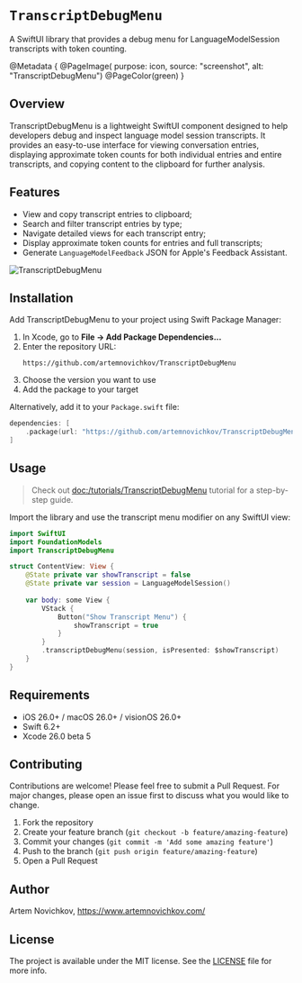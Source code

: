 # ``TranscriptDebugMenu``

A SwiftUI library that provides a debug menu for LanguageModelSession transcripts with token counting.

@Metadata {
    @PageImage(
        purpose: icon, 
        source: "screenshot", 
        alt: "TranscriptDebugMenu")
    @PageColor(green)
}

## Overview

TranscriptDebugMenu is a lightweight SwiftUI component designed to help developers debug and inspect language model session transcripts. It provides an easy-to-use interface for viewing conversation entries, displaying approximate token counts for both individual entries and entire transcripts, and copying content to the clipboard for further analysis.

## Features

- View and copy transcript entries to clipboard;
- Search and filter transcript entries by type;
- Navigate detailed views for each transcript entry;
- Display approximate token counts for entries and full transcripts;
- Generate `LanguageModelFeedback` JSON for Apple's Feedback Assistant.

![TranscriptDebugMenu](screenshot)

## Installation

Add TranscriptDebugMenu to your project using Swift Package Manager:

1. In Xcode, go to **File → Add Package Dependencies...**
2. Enter the repository URL:
   ```
   https://github.com/artemnovichkov/TranscriptDebugMenu
   ```
3. Choose the version you want to use
4. Add the package to your target

Alternatively, add it to your `Package.swift` file:

```swift
dependencies: [
    .package(url: "https://github.com/artemnovichkov/TranscriptDebugMenu", from: "1.6.0")
]
```

## Usage

> Check out <doc:/tutorials/TranscriptDebugMenu> tutorial for a step-by-step guide.

Import the library and use the transcript menu modifier on any SwiftUI view:

```swift
import SwiftUI
import FoundationModels
import TranscriptDebugMenu

struct ContentView: View {
    @State private var showTranscript = false
    @State private var session = LanguageModelSession()
    
    var body: some View {
        VStack {
            Button("Show Transcript Menu") {
                showTranscript = true
            }
        }
        .transcriptDebugMenu(session, isPresented: $showTranscript)
    }
}
```

## Requirements

- iOS 26.0+ / macOS 26.0+ / visionOS 26.0+
- Swift 6.2+
- Xcode 26.0 beta 5

## Contributing

Contributions are welcome! Please feel free to submit a Pull Request. For major changes, please open an issue first to discuss what you would like to change.

1. Fork the repository
2. Create your feature branch (`git checkout -b feature/amazing-feature`)
3. Commit your changes (`git commit -m 'Add some amazing feature'`)
4. Push to the branch (`git push origin feature/amazing-feature`)
5. Open a Pull Request

## Author

Artem Novichkov, https://www.artemnovichkov.com/

## License

The project is available under the MIT license. See the [LICENSE](./LICENSE) file for more info.
